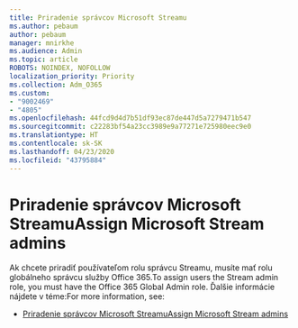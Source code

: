 ```yaml
---
title: Priradenie správcov Microsoft Streamu
ms.author: pebaum
author: pebaum
manager: mnirkhe
ms.audience: Admin
ms.topic: article
ROBOTS: NOINDEX, NOFOLLOW
localization_priority: Priority
ms.collection: Adm_O365
ms.custom:
- "9002469"
- "4805"
ms.openlocfilehash: 44fcd9d4d7b51df93ec87de447d5a7279471b547
ms.sourcegitcommit: c22283bf54a23cc3989e9a77271e725980eec9e0
ms.translationtype: HT
ms.contentlocale: sk-SK
ms.lasthandoff: 04/23/2020
ms.locfileid: "43795884"
---
```

# <a name="assign-microsoft-stream-admins"></a><span data-ttu-id="40db2-102">Priradenie správcov Microsoft Streamu</span><span class="sxs-lookup"><span data-stu-id="40db2-102">Assign Microsoft Stream admins</span></span>

<span data-ttu-id="40db2-103">Ak chcete priradiť používateľom rolu správcu Streamu, musíte mať rolu globálneho správcu služby Office 365.</span><span class="sxs-lookup"><span data-stu-id="40db2-103">To assign users the Stream admin role, you must have the Office 365 Global Admin role.</span></span> <span data-ttu-id="40db2-104">Ďalšie informácie nájdete v téme:</span><span class="sxs-lookup"><span data-stu-id="40db2-104">For more information, see:</span></span>

- [<span data-ttu-id="40db2-105">Priradenie správcov Microsoft Streamu</span><span class="sxs-lookup"><span data-stu-id="40db2-105">Assign Microsoft Stream admins</span></span>](https://docs.microsoft.com/stream/assign-administrator-user-role)
